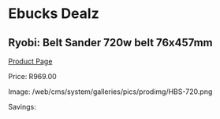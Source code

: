 
# Ebucks Dealz
## Ryobi: Belt Sander 720w belt 76x457mm
[Product Page](https://www.ebucks.com/web/shop/productSelected.do?prodId=1197611002&catId=717342768)

Price: R969.00

Image: /web/cms/system/galleries/pics/prodimg/HBS-720.png

Savings: 


	